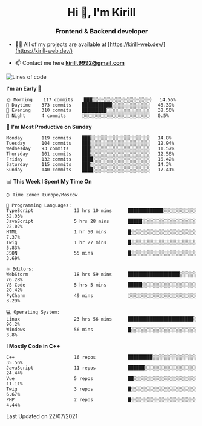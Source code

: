 <h1 align="center">Hi 👋, I'm Kirill</h1>
<h3 align="center">Frontend & Backend developer</h3>

- 👨‍💻 All of my projects are available at [https://kirill-web.dev/](https://kirill-web.dev/)

- 📫 Contact me here **kirill.9992@gmail.com**











<!--START_SECTION:waka-->
![Lines of code](https://img.shields.io/badge/From%20Hello%20World%20I%27ve%20Written-148766%20lines%20of%20code-blue)

**I'm an Early 🐤** 

```text
🌞 Morning    117 commits    ███░░░░░░░░░░░░░░░░░░░░░░   14.55% 
🌆 Daytime    373 commits    ███████████░░░░░░░░░░░░░░   46.39% 
🌃 Evening    310 commits    █████████░░░░░░░░░░░░░░░░   38.56% 
🌙 Night      4 commits      ░░░░░░░░░░░░░░░░░░░░░░░░░   0.5%

```
📅 **I'm Most Productive on Sunday** 

```text
Monday       119 commits    ███░░░░░░░░░░░░░░░░░░░░░░   14.8% 
Tuesday      104 commits    ███░░░░░░░░░░░░░░░░░░░░░░   12.94% 
Wednesday    93 commits     ███░░░░░░░░░░░░░░░░░░░░░░   11.57% 
Thursday     101 commits    ███░░░░░░░░░░░░░░░░░░░░░░   12.56% 
Friday       132 commits    ████░░░░░░░░░░░░░░░░░░░░░   16.42% 
Saturday     115 commits    ███░░░░░░░░░░░░░░░░░░░░░░   14.3% 
Sunday       140 commits    ████░░░░░░░░░░░░░░░░░░░░░   17.41%

```


📊 **This Week I Spent My Time On** 

```text
⌚︎ Time Zone: Europe/Moscow

💬 Programming Languages: 
TypeScript               13 hrs 10 mins      █████████████░░░░░░░░░░░░   52.93% 
JavaScript               5 hrs 28 mins       █████░░░░░░░░░░░░░░░░░░░░   22.02% 
HTML                     1 hr 50 mins        █░░░░░░░░░░░░░░░░░░░░░░░░   7.37% 
Twig                     1 hr 27 mins        █░░░░░░░░░░░░░░░░░░░░░░░░   5.83% 
JSON                     55 mins             █░░░░░░░░░░░░░░░░░░░░░░░░   3.69%

🔥 Editors: 
WebStorm                 18 hrs 59 mins      ███████████████████░░░░░░   76.28% 
VS Code                  5 hrs 5 mins        █████░░░░░░░░░░░░░░░░░░░░   20.42% 
PyCharm                  49 mins             ░░░░░░░░░░░░░░░░░░░░░░░░░   3.29%

💻 Operating System: 
Linux                    23 hrs 56 mins      ████████████████████████░   96.2% 
Windows                  56 mins             █░░░░░░░░░░░░░░░░░░░░░░░░   3.8%

```

**I Mostly Code in C++** 

```text
C++                      16 repos            █████████░░░░░░░░░░░░░░░░   35.56% 
JavaScript               11 repos            ██████░░░░░░░░░░░░░░░░░░░   24.44% 
Vue                      5 repos             ██░░░░░░░░░░░░░░░░░░░░░░░   11.11% 
Twig                     3 repos             █░░░░░░░░░░░░░░░░░░░░░░░░   6.67% 
PHP                      2 repos             █░░░░░░░░░░░░░░░░░░░░░░░░   4.44%

```



 Last Updated on 22/07/2021
<!--END_SECTION:waka-->
